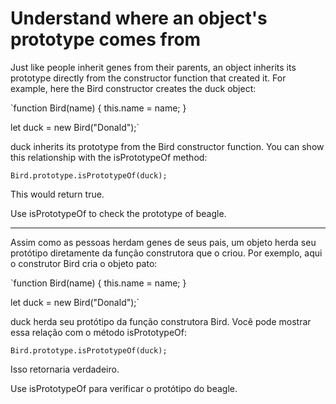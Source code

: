 # Understand where an object's prototype comes from

Just like people inherit genes from their parents, an object inherits its prototype directly from the constructor function that created it. For example, here the Bird constructor creates the duck object:

`function Bird(name) {
  this.name = name;
}

let duck = new Bird("Donald");`

duck inherits its prototype from the Bird constructor function. You can show this relationship with the isPrototypeOf method:

`Bird.prototype.isPrototypeOf(duck);`

This would return true.

Use isPrototypeOf to check the prototype of beagle.

---

Assim como as pessoas herdam genes de seus pais, um objeto herda seu protótipo diretamente da função construtora que o criou. Por exemplo, aqui o construtor Bird cria o objeto pato:

`function Bird(name) {
  this.name = name;
}

let duck = new Bird("Donald");`

duck herda seu protótipo da função construtora Bird. Você pode mostrar essa relação com o método isPrototypeOf:

`Bird.prototype.isPrototypeOf(duck);`

Isso retornaria verdadeiro.

Use isPrototypeOf para verificar o protótipo do beagle. 
